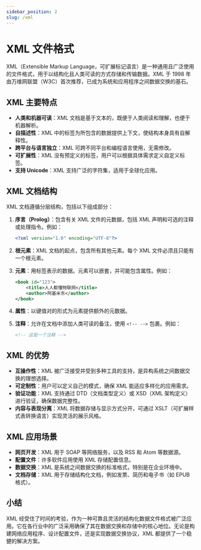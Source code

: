 ```yaml
---
sidebar_position: 2
slug: /xml
---
```


# XML 文件格式

XML（Extensible Markup Language，可扩展标记语言）是一种通用且广泛使用的文件格式，用于以结构化且人类可读的方式存储和传输数据。XML 于 1998 年由万维网联盟（W3C）首次推荐，已成为系统和应用程序之间数据交换的基石。



## XML 主要特点

- **人类和机器可读**：XML 文档是基于文本的，既便于人类阅读和理解，也便于机器解析。
- **自描述性**：XML 中的标签为所包含的数据提供上下文，使结构本身具有自解释性。
- **跨平台与语言独立**：XML 可跨不同平台和编程语言使用，无需修改。
- **可扩展性**：XML 没有预定义的标签，用户可以根据具体需求定义自定义标签。
- **支持 Unicode**：XML 支持广泛的字符集，适用于全球化应用。



## XML 文档结构

XML 文档遵循分层结构，包括以下组成部分：

1. **序言（Prolog）**：包含有关 XML 文件的元数据，包括 XML 声明和可选的注释或处理指令。例如：

   ```xml
   <?xml version="1.0" encoding="UTF-8"?>
   ```

2. **根元素**：XML 文档的起点，包含所有其他元素。每个 XML 文件必须且只能有一个根元素。

3. **元素**：用标签表示的数据。元素可以嵌套，并可能包含属性。例如：

   ```xml
   <book id="123">
       <title>人人都懂物联网</title>
       <author>阿基米东</author>
   </book>
   ```

4. **属性**：以键值对的形式为元素提供额外的元数据。

5. **注释**：允许在文档中添加人类可读的备注，使用 `<!-- -->` 包裹。例如：

   ```xml
   <!-- 这是一个注释 -->
   ```



## XML 的优势

- **互操作性**：XML 被广泛接受并受到多种工具的支持，是异构系统之间数据交换的理想选择。
- **可定制性**：用户可以定义自己的模式，确保 XML 能适应多样化的应用需求。
- **验证功能**：XML 支持通过 DTD（文档类型定义）或 XSD（XML 架构定义）进行验证，确保数据完整性。
- **内容与表现分离**：XML 将数据存储与显示方式分开，可通过 XSLT（可扩展样式表转换语言）实现灵活的展示风格。



## XML 应用场景

- **网页开发**：XML 用于 SOAP 等网络服务，以及 RSS 和 Atom 等数据源。
- **配置文件**：许多软件应用使用 XML 存储配置信息。
- **数据交换**：XML 是系统之间数据交换的标准格式，特别是在企业环境中。
- **文档存储**：XML 用于存储结构化文档，例如发票、简历和电子书（如 EPUB 格式）。



## 小结

XML 经受住了时间的考验，作为一种可靠且灵活的结构化数据文件格式被广泛应用。它在各行业中的广泛采用确保了其在数据交换和存储中的核心地位。无论是构建网络应用程序、设计配置文件，还是实现数据交换协议，XML 都提供了一个稳健的解决方案。

